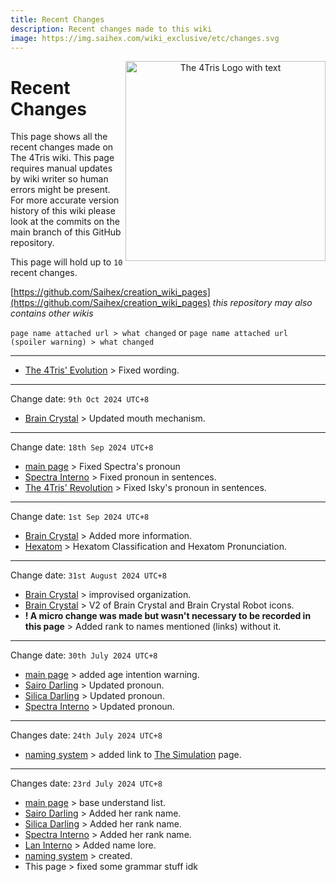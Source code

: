 ```yaml
---
title: Recent Changes
description: Recent changes made to this wiki
image: https://img.saihex.com/wiki_exclusive/etc/changes.svg
---
```


<p align="center">
  <img src="https://img.saihex.com/wiki_exclusive/etc/changes.svg" alt="The 4Tris Logo with text" width="320" align="right">
</p>

# Recent Changes
This page shows all the recent changes made on The 4Tris wiki. This page requires manual updates by wiki writer so human errors might be present. For more accurate version history of this wiki please look at the commits on the main branch of this GitHub repository.

This page will hold up to `10` recent changes.

[https://github.com/Saihex/creation_wiki_pages](https://github.com/Saihex/creation_wiki_pages)
*this repository may also contains other wikis*

`page name attached url > what changed`
or
`page name attached url (spoiler warning) > what changed`

---

- [The 4Tris' Evolution](category/official_contents/The4Tris_Evolution) > Fixed wording.

---

Change date: `9th Oct 2024 UTC+8`
- [Brain Crystal](category/logic/Brain_Crystal) > Updated mouth mechanism.

---

Change date: `18th Sep 2024 UTC+8`
- [main page](.) > Fixed Spectra's pronoun
- [Spectra Interno](category/Characters/Spectra) > Fixed pronoun in sentences.
- [The 4Tris' Revolution](category/official_contents/The4Tris_Evolution) > Fixed Isky's pronoun in sentences.

---
Change date: `1st Sep 2024 UTC+8`
- [Brain Crystal](category/logic/Brain_Crystal) > Added more information.
- [Hexatom](category/logic/Hexatom) > Hexatom Classification and Hexatom Pronunciation.

---

Change date: `31st August 2024 UTC+8`
- [Brain Crystal](category/logic/Brain_Crystal) > improvised organization.
- [Brain Crystal](category/logic/Brain_Crystal) > V2 of Brain Crystal and Brain Crystal Robot icons.
- **! A micro change was made but wasn't necessary to be recorded in this page** > Added rank to names mentioned (links) without it.

---

Change date: `30th July 2024 UTC+8`
- [main page](.) > added age intention warning.
- [Sairo Darling](category/Characters/Sairo) > Updated pronoun.
- [Silica Darling](category/Characters/Silica) > Updated pronoun.
- [Spectra Interno](category/Characters/Spectra) > Updated pronoun.

---

Changes date: `24th July 2024 UTC+8`
- [naming system](category/logic/naming_system) > added link to [The Simulation](category/Dimensions/the_simulation) page.

---

Changes date: `23rd July 2024 UTC+8`
- [main page](.) > base understand list.
- [Sairo Darling](category/Characters/Sairo) > Added her rank name.
- [Silica Darling](category/Characters/Silica) > Added her rank name.
- [Spectra Interno](category/Characters/Spectra) > Added her rank name.
- [Lan Interno](category/Characters/Lan_interno) > Added name lore.
- [naming system](category/logic/naming_system) > created.
- This page > fixed some grammar stuff idk
